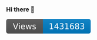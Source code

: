 ### Hi there 👋

[![](https://github.com/gayanvoice/my-profile-views-counter/blob/master/svg/profile/badge.svg)](https://github.com/Zydson/)
